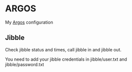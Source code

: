 # ARGOS
My [Argos](https://github.com/p-e-w/argos) configuration

## Jibble
Check jibble status and times, call jibble in and jibble out.

You need to add your jibble credentials in jibble/user.txt and jibble/password.txt